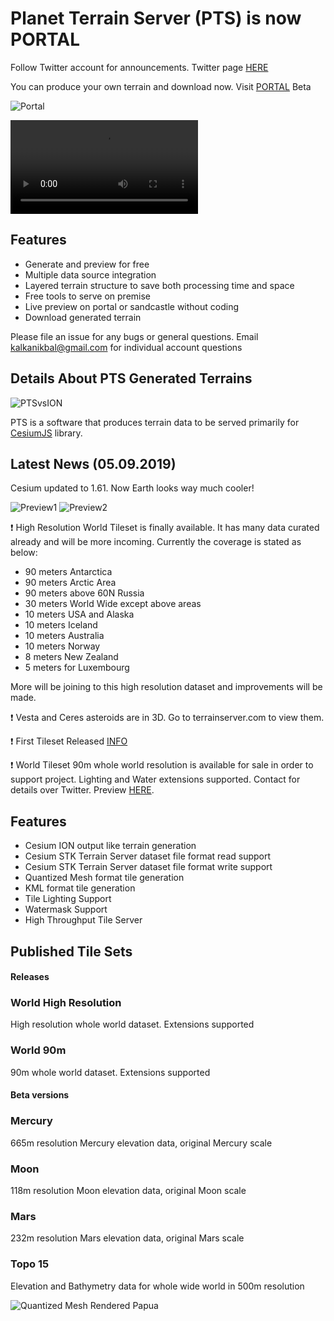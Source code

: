 # Planet Terrain Server (PTS) is now PORTAL

Follow Twitter account for announcements. Twitter page [HERE](https://twitter.com/TerrainServer)

You can produce your own terrain and download now. Visit [PORTAL](https://portal.terrainserver.com) Beta

 ![Portal](https://dl.dropboxusercontent.com/s/v4o2zrs0841959n/portal.png)
 

![6.6 cm](https://user-images.githubusercontent.com/19736494/169021810-405b49bd-53e9-495f-a88f-53d3e80a5bd2.mp4)


 ## Features
 - Generate and preview for free 
 - Multiple data source integration
 - Layered terrain structure to save both processing time and space
 - Free tools to serve on premise
 - Live preview on portal or sandcastle without coding
 - Download generated terrain
 
 Please file an issue for any bugs or general questions.
 Email kalkanikbal@gmail.com for individual account questions
 
## Details About PTS Generated Terrains


![PTSvsION](https://dl.dropboxusercontent.com/s/4aw8pvcs904jc31/ionvspts.png)

PTS is a software that produces terrain data to be served primarily for [CesiumJS](cesiumjs.org) library.




## Latest News (05.09.2019)

Cesium updated to 1.61. Now Earth looks way much cooler!

![Preview1](https://2.bp.blogspot.com/--ulp-n-9Ugw/W91W7xCP3DI/AAAAAAAAAw0/U7ShtwoD1LoK1DgVrohl4NBnyAiEp5yEgCLcBGAs/s1600/1.png)
![Preview2](https://4.bp.blogspot.com/-OywzUeELMVE/W91Xr0Q33TI/AAAAAAAAAw8/0sAYMTYsjEggiCB9i4oP9Ai5SO-YzfK9wCLcBGAs/s1600/2.png)

❗ High Resolution World Tileset is finally available. 
It has many data curated already and will be more incoming. Currently the coverage is stated as below:

- 90 meters Antarctica
- 90 meters Arctic Area
- 90 meters above 60N Russia
- 30 meters World Wide except above areas
- 10 meters  USA and Alaska
- 10 meters Iceland
- 10 meters Australia
- 10 meters Norway
- 8 meters New Zealand
- 5 meters for Luxembourg

More will be joining to this high resolution dataset and improvements will be made.



❗ Vesta and Ceres asteroids are in 3D. Go to terrainserver.com to view them.

❗ First Tileset Released [INFO](https://twitter.com/TerrainServer/status/1047090899975659520)

❗ World Tileset 90m whole world resolution is available for sale in order to support project. Lighting and Water extensions supported. Contact for details over Twitter. Preview [HERE](https://www.terrainserver.com/world90m).

## Features
* Cesium ION output like terrain generation 
* Cesium STK Terrain Server dataset file format read support
* Cesium STK Terrain Server dataset file format write support
* Quantized Mesh format tile generation
* KML format tile generation
* Tile Lighting Support
* Watermask Support
* High Throughput Tile Server

## Published Tile Sets

#### Releases

### World High Resolution 
High resolution whole world dataset. Extensions supported

### World 90m
90m whole world dataset. Extensions supported

#### Beta versions

### Mercury
665m resolution Mercury elevation data, original Mercury scale

### Moon
118m resolution Moon elevation data, original Moon scale

### Mars
232m resolution Mars elevation data, original Mars scale

### Topo 15
Elevation and Bathymetry data for whole wide world in 500m resolution

![Quantized Mesh Rendered Papua](https://dl.dropboxusercontent.com/s/f9dvgh7nwjpms60/6.png?dl=0)
